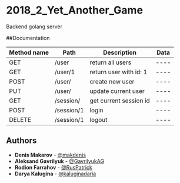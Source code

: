 # 2018_2_Yet_Another_Game

Backend golang server

##Documentation

| Method name | Path | Description | Data |
| ----------- | ---- | ----------- | ---- |
| GET | /user | return all users | ---- |
| GET | /user/1 | return user with id: 1 | ---- |
| POST | /user/ | create new user | ---- |
| PUT | /user/ | update current user  | ---- |
| GET | /session/ | get current session id | ---- |
| POST | /session/1 | login | ---- |
| DELETE | /session/1 | logout | ---- |

## Authors

* **Denis Makarov** - [@makdenis](https://github.com/makdenis)
* **Aleksand Gavrilyuk** - [@GavrilyukAG](https://github.com/GavrilyukAG)
* **Rodion Farrahov** - [@RusPatrick](https://github.com/RusPatrick)
* **Darya Kalugina** - [@kaluginadaria](https://github.com/kaluginadaria)
